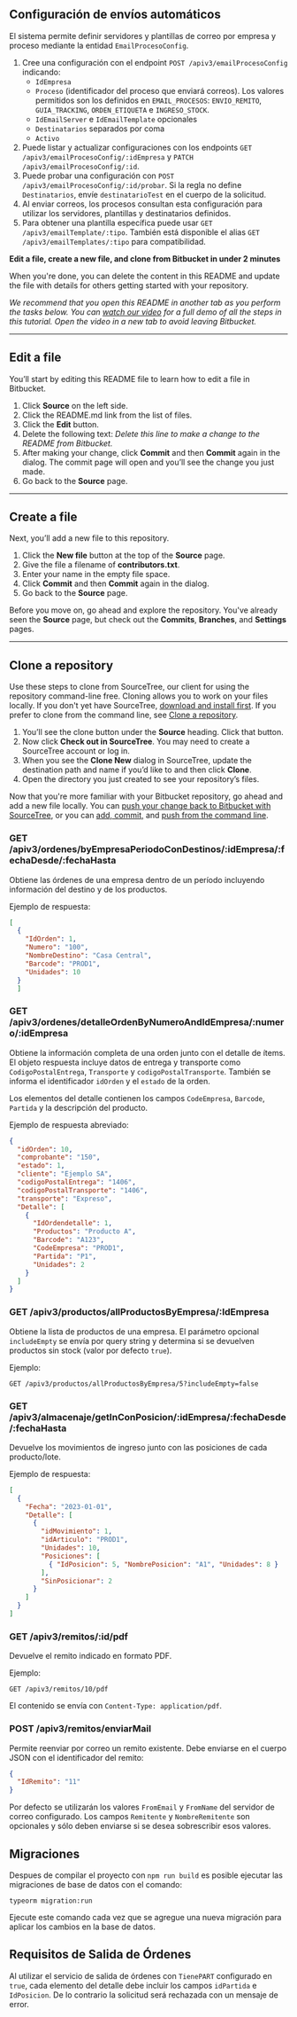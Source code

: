 ## Configuración de envíos automáticos

El sistema permite definir servidores y plantillas de correo por empresa y proceso mediante la entidad `EmailProcesoConfig`.

1. Cree una configuración con el endpoint `POST /apiv3/emailProcesoConfig` indicando:
   - `IdEmpresa`
   - `Proceso` (identificador del proceso que enviará correos). Los valores permitidos son los definidos en `EMAIL_PROCESOS`:
     `ENVIO_REMITO`, `GUIA_TRACKING`, `ORDEN_ETIQUETA` e `INGRESO_STOCK`.
   - `IdEmailServer` e `IdEmailTemplate` opcionales
   - `Destinatarios` separados por coma
   - `Activo`
2. Puede listar y actualizar configuraciones con los endpoints `GET /apiv3/emailProcesoConfig/:idEmpresa` y `PATCH /apiv3/emailProcesoConfig/:id`.
3. Puede probar una configuración con `POST /apiv3/emailProcesoConfig/:id/probar`. Si la regla no define `Destinatarios`, envíe `destinatarioTest` en el cuerpo de la solicitud.
4. Al enviar correos, los procesos consultan esta configuración para utilizar los servidores, plantillas y destinatarios definidos.
5. Para obtener una plantilla específica puede usar `GET /apiv3/emailTemplate/:tipo`. También está disponible el alias `GET /apiv3/emailTemplates/:tipo` para compatibilidad.

**Edit a file, create a new file, and clone from Bitbucket in under 2 minutes**

When you're done, you can delete the content in this README and update the file with details for others getting started with your repository.

*We recommend that you open this README in another tab as you perform the tasks below. You can [watch our video](https://youtu.be/0ocf7u76WSo) for a full demo of all the steps in this tutorial. Open the video in a new tab to avoid leaving Bitbucket.*

---

## Edit a file

You’ll start by editing this README file to learn how to edit a file in Bitbucket.

1. Click **Source** on the left side.
2. Click the README.md link from the list of files.
3. Click the **Edit** button.
4. Delete the following text: *Delete this line to make a change to the README from Bitbucket.*
5. After making your change, click **Commit** and then **Commit** again in the dialog. The commit page will open and you’ll see the change you just made.
6. Go back to the **Source** page.

---

## Create a file

Next, you’ll add a new file to this repository.

1. Click the **New file** button at the top of the **Source** page.
2. Give the file a filename of **contributors.txt**.
3. Enter your name in the empty file space.
4. Click **Commit** and then **Commit** again in the dialog.
5. Go back to the **Source** page.

Before you move on, go ahead and explore the repository. You've already seen the **Source** page, but check out the **Commits**, **Branches**, and **Settings** pages.

---

## Clone a repository

Use these steps to clone from SourceTree, our client for using the repository command-line free. Cloning allows you to work on your files locally. If you don't yet have SourceTree, [download and install first](https://www.sourcetreeapp.com/). If you prefer to clone from the command line, see [Clone a repository](https://confluence.atlassian.com/x/4whODQ).

1. You’ll see the clone button under the **Source** heading. Click that button.
2. Now click **Check out in SourceTree**. You may need to create a SourceTree account or log in.
3. When you see the **Clone New** dialog in SourceTree, update the destination path and name if you’d like to and then click **Clone**.
4. Open the directory you just created to see your repository’s files.

Now that you're more familiar with your Bitbucket repository, go ahead and add a new file locally. You can [push your change back to Bitbucket with SourceTree](https://confluence.atlassian.com/x/iqyBMg), or you can [add, commit,](https://confluence.atlassian.com/x/8QhODQ) and [push from the command line](https://confluence.atlassian.com/x/NQ0zDQ).

### GET /apiv3/ordenes/byEmpresaPeriodoConDestinos/:idEmpresa/:fechaDesde/:fechaHasta

Obtiene las órdenes de una empresa dentro de un período incluyendo información del destino y de los productos.

Ejemplo de respuesta:

```json
[
  {
    "IdOrden": 1,
    "Numero": "100",
    "NombreDestino": "Casa Central",
    "Barcode": "PROD1",
    "Unidades": 10
  }
  ]
```

### GET /apiv3/ordenes/detalleOrdenByNumeroAndIdEmpresa/:numero/:idEmpresa

Obtiene la información completa de una orden junto con el detalle de ítems. El
objeto respuesta incluye datos de entrega y transporte como `CodigoPostalEntrega`,
`Transporte` y `codigoPostalTransporte`. También se informa el identificador
`idOrden` y el `estado` de la orden.

Los elementos del detalle contienen los campos `CodeEmpresa`, `Barcode`,
`Partida` y la descripción del producto.

Ejemplo de respuesta abreviado:

```json
{
  "idOrden": 10,
  "comprobante": "150",
  "estado": 1,
  "cliente": "Ejemplo SA",
  "codigoPostalEntrega": "1406",
  "codigoPostalTransporte": "1406",
  "transporte": "Expreso",
  "Detalle": [
    {
      "IdOrdendetalle": 1,
      "Productos": "Producto A",
      "Barcode": "A123",
      "CodeEmpresa": "PROD1",
      "Partida": "P1",
      "Unidades": 2
    }
  ]
}
```


### GET /apiv3/productos/allProductosByEmpresa/:IdEmpresa

Obtiene la lista de productos de una empresa. El parámetro opcional `includeEmpty` se envía por query string y determina si se devuelven productos sin stock (valor por defecto `true`).

Ejemplo:

```
GET /apiv3/productos/allProductosByEmpresa/5?includeEmpty=false
```

### GET /apiv3/almacenaje/getInConPosicion/:idEmpresa/:fechaDesde/:fechaHasta

Devuelve los movimientos de ingreso junto con las posiciones de cada producto/lote.

Ejemplo de respuesta:

```json
[
  {
    "Fecha": "2023-01-01",
    "Detalle": [
      {
        "idMovimiento": 1,
        "idArticulo": "PROD1",
        "Unidades": 10,
        "Posiciones": [
          { "IdPosicion": 5, "NombrePosicion": "A1", "Unidades": 8 }
        ],
        "SinPosicionar": 2
      }
    ]
  }
]
```

### GET /apiv3/remitos/:id/pdf

Devuelve el remito indicado en formato PDF.

Ejemplo:

```
GET /apiv3/remitos/10/pdf
```

El contenido se envía con `Content-Type: application/pdf`.

### POST /apiv3/remitos/enviarMail

Permite reenviar por correo un remito existente. Debe enviarse en el cuerpo JSON
con el identificador del remito:

```json
{
  "IdRemito": "11"
}
```

Por defecto se utilizarán los valores `FromEmail` y `FromName` del servidor de
correo configurado. Los campos `Remitente` y `NombreRemitente` son opcionales y
sólo deben enviarse si se desea sobrescribir esos valores.

## Migraciones

Despues de compilar el proyecto con `npm run build` es posible ejecutar las migraciones de base de datos con el comando:

```
typeorm migration:run
```

Ejecute este comando cada vez que se agregue una nueva migración para aplicar los cambios en la base de datos.

## Requisitos de Salida de Órdenes

Al utilizar el servicio de salida de órdenes con `TienePART` configurado en `true`, cada elemento del detalle debe incluir los campos `idPartida` e `IdPosicion`. De lo contrario la solicitud será rechazada con un mensaje de error.

